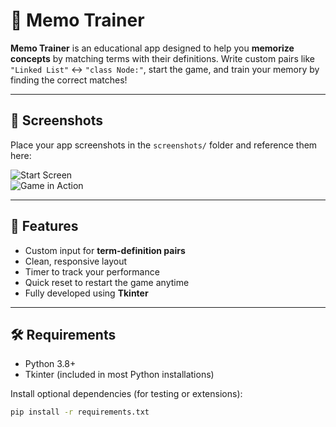# 🧠 Memo Trainer

**Memo Trainer** is an educational app designed to help you **memorize concepts** by matching terms with their definitions. Write custom pairs like `"Linked List"` ↔ `"class Node:"`, start the game, and train your memory by finding the correct matches!

---

## 📸 Screenshots

Place your app screenshots in the `screenshots/` folder and reference them here:

![Start Screen](screenshots/start_screen.png)  
![Game in Action](screenshots/game_screen.png)

---

## 🚀 Features

- Custom input for **term-definition pairs**
- Clean, responsive layout
- Timer to track your performance
- Quick reset to restart the game anytime
- Fully developed using **Tkinter**

---

## 🛠️ Requirements

- Python 3.8+
- Tkinter (included in most Python installations)

Install optional dependencies (for testing or extensions):

```bash
pip install -r requirements.txt

